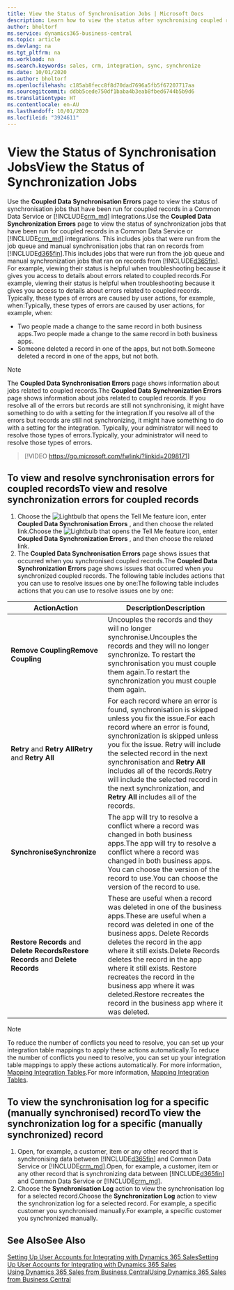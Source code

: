 ```yaml
---
title: View the Status of Synchronisation Jobs | Microsoft Docs
description: Learn how to view the status after synchronising coupled records.
author: bholtorf
ms.service: dynamics365-business-central
ms.topic: article
ms.devlang: na
ms.tgt_pltfrm: na
ms.workload: na
ms.search.keywords: sales, crm, integration, sync, synchronize
ms.date: 10/01/2020
ms.author: bholtorf
ms.openlocfilehash: c185ab8fecc8f8d70dad7696a5fb5f67207717aa
ms.sourcegitcommit: ddbb5cede750df1baba4b3eab8fbed6744b5b9d6
ms.translationtype: HT
ms.contentlocale: en-AU
ms.lasthandoff: 10/01/2020
ms.locfileid: "3924611"
---
```

# <a name="view-the-status-of-synchronization-jobs"></a><span data-ttu-id="d9134-103">View the Status of Synchronisation Jobs</span><span class="sxs-lookup"><span data-stu-id="d9134-103">View the Status of Synchronization Jobs</span></span>
<span data-ttu-id="d9134-104">Use the **Coupled Data Synchronisation Errors** page to view the status of synchronisation jobs that have been run for coupled records in a Common Data Service or [!INCLUDE[crm_md](includes/crm_md.md)] integrations.</span><span class="sxs-lookup"><span data-stu-id="d9134-104">Use the **Coupled Data Synchronization Errors** page to view the status of synchronization jobs that have been run for coupled records in a Common Data Service or [!INCLUDE[crm_md](includes/crm_md.md)] integrations.</span></span> <span data-ttu-id="d9134-105">This includes jobs that were run from the job queue and manual synchronisation jobs that ran on records from [!INCLUDE[d365fin](includes/d365fin_md.md)].</span><span class="sxs-lookup"><span data-stu-id="d9134-105">This includes jobs that were run from the job queue and manual synchronization jobs that ran on records from [!INCLUDE[d365fin](includes/d365fin_md.md)].</span></span> <span data-ttu-id="d9134-106">For example, viewing their status is helpful when troubleshooting because it gives you access to details about errors related to coupled records.</span><span class="sxs-lookup"><span data-stu-id="d9134-106">For example, viewing their status is helpful when troubleshooting because it gives you access to details about errors related to coupled records.</span></span> <span data-ttu-id="d9134-107">Typically, these types of errors are caused by user actions, for example, when:</span><span class="sxs-lookup"><span data-stu-id="d9134-107">Typically, these types of errors are caused by user actions, for example, when:</span></span>  

* <span data-ttu-id="d9134-108">Two people made a change to the same record in both business apps.</span><span class="sxs-lookup"><span data-stu-id="d9134-108">Two people made a change to the same record in both business apps.</span></span>
* <span data-ttu-id="d9134-109">Someone deleted a record in one of the apps, but not both.</span><span class="sxs-lookup"><span data-stu-id="d9134-109">Someone deleted a record in one of the apps, but not both.</span></span>

> [!Note]
> <span data-ttu-id="d9134-110">The **Coupled Data Synchronisation Errors** page shows information about jobs related to coupled records.</span><span class="sxs-lookup"><span data-stu-id="d9134-110">The **Coupled Data Synchronization Errors** page shows information about jobs related to coupled records.</span></span> <span data-ttu-id="d9134-111">If you resolve all of the errors but records are still not synchronising, it might have something to do with a setting for the integration.</span><span class="sxs-lookup"><span data-stu-id="d9134-111">If you resolve all of the errors but records are still not synchronizing, it might have something to do with a setting for the integration.</span></span> <span data-ttu-id="d9134-112">Typically, your administrator will need to resolve those types of errors.</span><span class="sxs-lookup"><span data-stu-id="d9134-112">Typically, your administrator will need to resolve those types of errors.</span></span>   

> [!VIDEO https://go.microsoft.com/fwlink/?linkid=2098171]

## <a name="to-view-and-resolve-synchronization-errors-for-coupled-records"></a><span data-ttu-id="d9134-113">To view and resolve synchronisation errors for coupled records</span><span class="sxs-lookup"><span data-stu-id="d9134-113">To view and resolve synchronization errors for coupled records</span></span>
1. <span data-ttu-id="d9134-114">Choose the ![Lightbulb that opens the Tell Me feature](media/ui-search/search_small.png "Tell me what you want to do") icon, enter **Coupled Data Synchronisation Errors** , and then choose the related link.</span><span class="sxs-lookup"><span data-stu-id="d9134-114">Choose the ![Lightbulb that opens the Tell Me feature](media/ui-search/search_small.png "Tell me what you want to do") icon, enter **Coupled Data Synchronization Errors** , and then choose the related link.</span></span>
2. <span data-ttu-id="d9134-115">The **Coupled Data Synchronisation Errors** page shows issues that occurred when you synchronised coupled records.</span><span class="sxs-lookup"><span data-stu-id="d9134-115">The **Coupled Data Synchronization Errors** page shows issues that occurred when you synchronized coupled records.</span></span> <span data-ttu-id="d9134-116">The following table includes actions that you can use to resolve issues one by one:</span><span class="sxs-lookup"><span data-stu-id="d9134-116">The following table includes actions that you can use to resolve issues one by one:</span></span>

|<span data-ttu-id="d9134-117">Action</span><span class="sxs-lookup"><span data-stu-id="d9134-117">Action</span></span>|<span data-ttu-id="d9134-118">Description</span><span class="sxs-lookup"><span data-stu-id="d9134-118">Description</span></span>|
|----|----|
|<span data-ttu-id="d9134-119">**Remove Coupling**</span><span class="sxs-lookup"><span data-stu-id="d9134-119">**Remove Coupling**</span></span>|<span data-ttu-id="d9134-120">Uncouples the records and they will no longer synchronise.</span><span class="sxs-lookup"><span data-stu-id="d9134-120">Uncouples the records and they will no longer synchronize.</span></span> <span data-ttu-id="d9134-121">To restart the synchronisation you must couple them again.</span><span class="sxs-lookup"><span data-stu-id="d9134-121">To restart the synchronization you must couple them again.</span></span> |
|<span data-ttu-id="d9134-122">**Retry** and **Retry All**</span><span class="sxs-lookup"><span data-stu-id="d9134-122">**Retry** and **Retry All**</span></span>|<span data-ttu-id="d9134-123">For each record where an error is found, synchronisation is skipped unless you fix the issue.</span><span class="sxs-lookup"><span data-stu-id="d9134-123">For each record where an error is found, synchronization is skipped unless you fix the issue.</span></span> <span data-ttu-id="d9134-124">Retry will include the selected record in the next synchronisation and **Retry All** includes all of the records.</span><span class="sxs-lookup"><span data-stu-id="d9134-124">Retry will include the selected record in the next synchronization, and **Retry All** includes all of the records.</span></span>|
|<span data-ttu-id="d9134-125">**Synchronise**</span><span class="sxs-lookup"><span data-stu-id="d9134-125">**Synchronize**</span></span>|<span data-ttu-id="d9134-126">The app will try to resolve a conflict where a record was changed in both business apps.</span><span class="sxs-lookup"><span data-stu-id="d9134-126">The app will try to resolve a conflict where a record was changed in both business apps.</span></span> <span data-ttu-id="d9134-127">You can choose the version of the record to use.</span><span class="sxs-lookup"><span data-stu-id="d9134-127">You can choose the version of the record to use.</span></span>|
|<span data-ttu-id="d9134-128">**Restore Records** and **Delete Records**</span><span class="sxs-lookup"><span data-stu-id="d9134-128">**Restore Records** and **Delete Records**</span></span>|<span data-ttu-id="d9134-129">These are useful when a record was deleted in one of the business apps.</span><span class="sxs-lookup"><span data-stu-id="d9134-129">These are useful when a record was deleted in one of the business apps.</span></span> <span data-ttu-id="d9134-130">Delete Records deletes the record in the app where it still exists.</span><span class="sxs-lookup"><span data-stu-id="d9134-130">Delete Records deletes the record in the app where it still exists.</span></span> <span data-ttu-id="d9134-131">Restore recreates the record in the business app where it was deleted.</span><span class="sxs-lookup"><span data-stu-id="d9134-131">Restore recreates the record in the business app where it was deleted.</span></span>|

> [!NOTE]
> <span data-ttu-id="d9134-132">To reduce the number of conflicts you need to resolve, you can set up your integration table mappings to apply these actions automatically.</span><span class="sxs-lookup"><span data-stu-id="d9134-132">To reduce the number of conflicts you need to resolve, you can set up your integration table mappings to apply these actions automatically.</span></span> <span data-ttu-id="d9134-133">For more information, [Mapping Integration Tables](admin-how-to-modify-table-mappings-for-synchronization.md#mapping-integration-tables).</span><span class="sxs-lookup"><span data-stu-id="d9134-133">For more information, [Mapping Integration Tables](admin-how-to-modify-table-mappings-for-synchronization.md#mapping-integration-tables).</span></span>

## <a name="to-view-the-synchronization-log-for-a-specific-manually-synchronized-record"></a><span data-ttu-id="d9134-134">To view the synchronisation log for a specific (manually synchronised) record</span><span class="sxs-lookup"><span data-stu-id="d9134-134">To view the synchronization log for a specific (manually synchronized) record</span></span>
1. <span data-ttu-id="d9134-135">Open, for example, a customer, item or any other record that is synchronising data between [!INCLUDE[d365fin](includes/d365fin_md.md)] and Common Data Service or [!INCLUDE[crm_md](includes/crm_md.md)].</span><span class="sxs-lookup"><span data-stu-id="d9134-135">Open, for example, a customer, item or any other record that is synchronizing data between [!INCLUDE[d365fin](includes/d365fin_md.md)] and Common Data Service or [!INCLUDE[crm_md](includes/crm_md.md)].</span></span>
2. <span data-ttu-id="d9134-136">Choose the **Synchronisation Log** action to view the synchronisation log for a selected record.</span><span class="sxs-lookup"><span data-stu-id="d9134-136">Choose the **Synchronization Log** action to view the synchronization log for a selected record.</span></span> <span data-ttu-id="d9134-137">For example, a specific customer you synchronised manually.</span><span class="sxs-lookup"><span data-stu-id="d9134-137">For example, a specific customer you synchronized manually.</span></span>

## <a name="see-also"></a><span data-ttu-id="d9134-138">See Also</span><span class="sxs-lookup"><span data-stu-id="d9134-138">See Also</span></span>  
[<span data-ttu-id="d9134-139">Setting Up User Accounts for Integrating with Dynamics 365 Sales</span><span class="sxs-lookup"><span data-stu-id="d9134-139">Setting Up User Accounts for Integrating with Dynamics 365 Sales</span></span>](admin-setting-up-integration-with-dynamics-sales.md)  
[<span data-ttu-id="d9134-140">Using Dynamics 365 Sales from Business Central</span><span class="sxs-lookup"><span data-stu-id="d9134-140">Using Dynamics 365 Sales from Business Central</span></span>](marketing-integrate-dynamicscrm.md)
